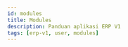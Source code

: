 ```yaml
---
id: modules
title: Modules
description: Panduan aplikasi ERP V1
tags: [erp-v1, user, modules]
---
```

